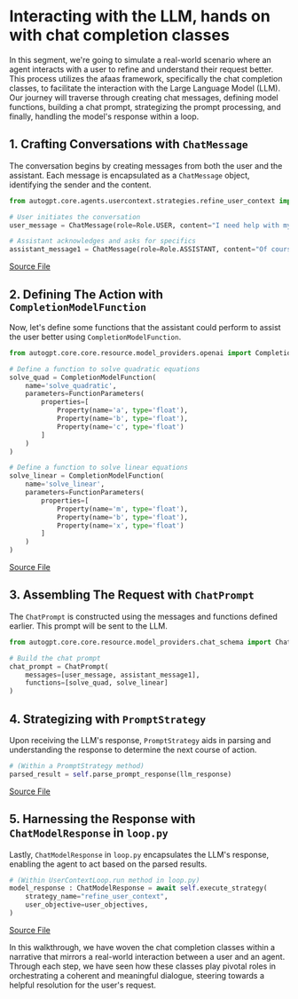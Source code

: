 # Interacting with the LLM, hands on with chat completion classes

In this segment, we're going to simulate a real-world scenario where an agent interacts with a user to refine and understand their request better. This process utilizes the afaas framework, specifically the chat completion classes, to facilitate the interaction with the Large Language Model (LLM). Our journey will traverse through creating chat messages, defining model functions, building a chat prompt, strategizing the prompt processing, and finally, handling the model's response within a loop.

## 1. Crafting Conversations with `ChatMessage`

The conversation begins by creating messages from both the user and the assistant. Each message is encapsulated as a `ChatMessage` object, identifying the sender and the content.

```python
from autogpt.core.agents.usercontext.strategies.refine_user_context import Role, ChatMessage

# User initiates the conversation
user_message = ChatMessage(role=Role.USER, content="I need help with my math homework.")

# Assistant acknowledges and asks for specifics
assistant_message1 = ChatMessage(role=Role.ASSISTANT, content="Of course! What topic are you struggling with?")
```
[Source File](https://github.com/ph-ausseil/afaas/blob/5as-autogpt-integration/autogpts/autogpt/autogpt/core/agents/usercontext/strategies/refine_user_context.py)

## 2. Defining The Action with `CompletionModelFunction`

Now, let's define some functions that the assistant could perform to assist the user better using `CompletionModelFunction`.

```python
from autogpt.core.core.resource.model_providers.openai import CompletionModelFunction, FunctionParameters, Property

# Define a function to solve quadratic equations
solve_quad = CompletionModelFunction(
    name='solve_quadratic',
    parameters=FunctionParameters(
        properties=[
            Property(name='a', type='float'),
            Property(name='b', type='float'),
            Property(name='c', type='float')
        ]
    )
)

# Define a function to solve linear equations
solve_linear = CompletionModelFunction(
    name='solve_linear',
    parameters=FunctionParameters(
        properties=[
            Property(name='m', type='float'),
            Property(name='b', type='float'),
            Property(name='x', type='float')
        ]
    )
)
```
[Source File](https://github.com/ph-ausseil/afaas/blob/5as-autogpt-integration/autogpts/autogpt/autogpt/core/core/resource/model_providers/openai.py)

## 3. Assembling The Request with `ChatPrompt`

The `ChatPrompt` is constructed using the messages and functions defined earlier. This prompt will be sent to the LLM.

```python
from autogpt.core.core.resource.model_providers.chat_schema import ChatPrompt

# Build the chat prompt
chat_prompt = ChatPrompt(
    messages=[user_message, assistant_message1],
    functions=[solve_quad, solve_linear]
)
```

## 4. Strategizing with `PromptStrategy`

Upon receiving the LLM's response, `PromptStrategy` aids in parsing and understanding the response to determine the next course of action.

```python
# (Within a PromptStrategy method)
parsed_result = self.parse_prompt_response(llm_response)
```
[Source File](https://github.com/ph-ausseil/afaas/blob/5as-autogpt-integration/autogpts/autogpt/autogpt/core/agents/usercontext/strategies/refine_user_context.py)

## 5. Harnessing the Response with `ChatModelResponse` in `loop.py`

Lastly, `ChatModelResponse` in `loop.py` encapsulates the LLM's response, enabling the agent to act based on the parsed results.

```python
# (Within UserContextLoop.run method in loop.py)
model_response : ChatModelResponse = await self.execute_strategy(
    strategy_name="refine_user_context",
    user_objective=user_objectives,
)
```
[Source File](https://raw.githubusercontent.com/ph-ausseil/afaas/5as-autogpt-integration/autogpts/autogpt/autogpt/core/agents/usercontext/loop.py)

In this walkthrough, we have woven the chat completion classes within a narrative that mirrors a real-world interaction between a user and an agent. Through each step, we have seen how these classes play pivotal roles in orchestrating a coherent and meaningful dialogue, steering towards a helpful resolution for the user's request.
